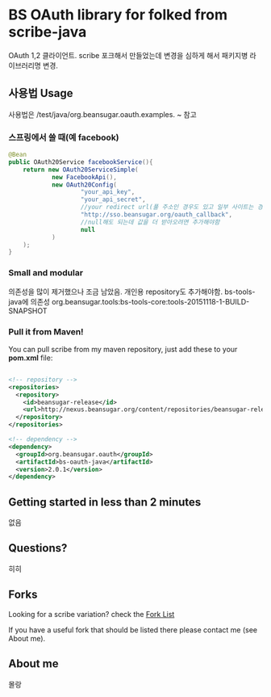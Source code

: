 # BS OAuth library for folked from scribe-java

OAuth 1,2 클라이언트.
scribe 포크해서 만들었는데 변경을 심하게 해서 패키지병 라이브러리명 변경.


## 사용법 Usage

사용법은 /test/java/org.beansugar.oauth.examples. ~ 참고


### 스프링에서 쓸 때(예 facebook)

```java
@Bean
public OAuth20Service facebookService(){
	return new OAuth20ServiceSimple(
			new FacebookApi(),
			new OAuth20Config(
					"your_api_key",
					"your_api_secret",
					//your redirect url(풀 주소인 경우도 있고 일부 사이트는 경로만 쓰는 경우도있고)
					"http://sso.beansugar.org/oauth_callback",
					//null해도 되는데 값을 더 받아오려면 추가해야함
					null
			)
	);
}
```

### Small and modular

의존성을 많이 제거했으나 조금 남았음. 개인용 repository도 추가해야함.
bs-tools-java에 의존성
org.beansugar.tools:bs-tools-core:tools-20151118-1-BUILD-SNAPSHOT


### Pull it from Maven!

You can pull scribe from my maven repository, just add these to your __pom.xml__ file:

```xml

<!-- repository -->
<repositories>
  <repository>
    <id>beansugar-release</id>
    <url>http://nexus.beansugar.org/content/repositories/beansugar-release</url>
  </repository>
</repositories>

<!-- dependency -->
<dependency>
  <groupId>org.beansugar.oauth</groupId>
  <artifactId>bs-oauth-java</artifactId>
  <version>2.0.1</version>
</dependency>
```

## Getting started in less than 2 minutes

없음

## Questions?

히히


## Forks

Looking for a scribe variation? check the [Fork List](https://github.com/fernandezpablo85/scribe-java/wiki/Forks)

If you have a useful fork that should be listed there please contact me (see About me).

## About me

몰랑
